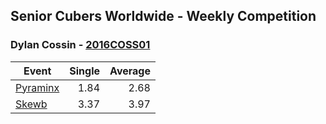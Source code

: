 ## Senior Cubers Worldwide - Weekly Competition
### Dylan Cossin - [2016COSS01](https://www.worldcubeassociation.org/persons/2016COSS01)

| Event | Single | Average |
| -- | --: | --: |
| [Pyraminx](dylan_cossin/pyram.md) | 1.84 | 2.68 |
| [Skewb](dylan_cossin/skewb.md) | 3.37 | 3.97 |

<!-- Global site tag (gtag.js) - Google Analytics -->
<script async src="https://www.googletagmanager.com/gtag/js?id=UA-86348435-3"></script>
<script>window.dataLayer = window.dataLayer || []; function gtag() {dataLayer.push(arguments);} gtag('js', new Date()); gtag('config', 'UA-86348435-3');</script>
